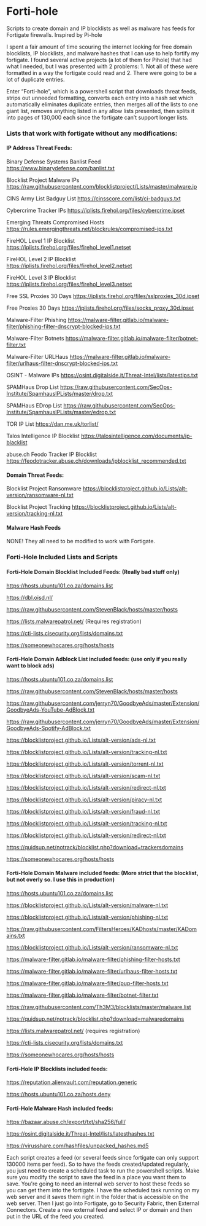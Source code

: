 # Forti-hole
Scripts to create domain and IP blocklists as well as malware has feeds for Fortigate firewalls. Inspired by Pi-hole

I spent a fair amount of time scouring the internet looking for free domain blocklists, IP blocklists, and malware hashes that I can use to help fortify my fortigate. I found several active projects (a lot of them for Pihole) that had what I needed, but I was presented with 2 problems: 1. Not all of these were formatted in a way the fortigate could read and 2. There were going to be a lot of duplicate entries.

Enter “Forti-hole”, which is a powershell script that downloads threat feeds, strips out unneeded formatting, converts each entry into a hash set which automatically eliminates duplicate entries, then merges all of the lists to one giant list, removes anything listed in any allow lists presented, then splits it into pages of 130,000 each since the fortigate can’t support longer lists.

### Lists that work with fortigate without any modifications:
#### IP Address Threat Feeds:
Binary Defense Systems Banlist Feed
https://www.binarydefense.com/banlist.txt

Blocklist Project Malware IPs
https://raw.githubusercontent.com/blocklistproject/Lists/master/malware.ip

CINS Army List Badguy List
https://cinsscore.com/list/ci-badguys.txt

Cybercrime Tracker IPs
https://iplists.firehol.org/files/cybercrime.ipset

Emerging Threats Compromised Hosts
https://rules.emergingthreats.net/blockrules/compromised-ips.txt

FireHOL Level 1 IP Blocklist
https://iplists.firehol.org/files/firehol_level1.netset

FireHOL Level 2 IP Blocklist
https://iplists.firehol.org/files/firehol_level2.netset

FireHOL Level 3 IP Blocklist
https://iplists.firehol.org/files/firehol_level3.netset

Free SSL Proxies 30 Days
https://iplists.firehol.org/files/sslproxies_30d.ipset

Free Proxies 30 Days
https://iplists.firehol.org/files/socks_proxy_30d.ipset

Malware-Filter Phishing
https://malware-filter.gitlab.io/malware-filter/phishing-filter-dnscrypt-blocked-ips.txt

Malware-Filter Botnets
https://malware-filter.gitlab.io/malware-filter/botnet-filter.txt

Malware-Filter URLHaus
https://malware-filter.gitlab.io/malware-filter/urlhaus-filter-dnscrypt-blocked-ips.txt

OSINT - Malware IPs
https://osint.digitalside.it/Threat-Intel/lists/latestips.txt

SPAMHaus Drop List
https://raw.githubusercontent.com/SecOps-Institute/SpamhausIPLists/master/drop.txt

SPAMHaus EDrop List
https://raw.githubusercontent.com/SecOps-Institute/SpamhausIPLists/master/edrop.txt

TOR IP List
https://dan.me.uk/torlist/

Talos Intelligence IP Blocklist
https://talosintelligence.com/documents/ip-blacklist

abuse.ch Feodo Tracker IP Blocklist
https://feodotracker.abuse.ch/downloads/ipblocklist_recommended.txt

#### Domain Threat Feeds:
Blocklist Project Ransomware
https://blocklistproject.github.io/Lists/alt-version/ransomware-nl.txt

Blocklist Project Tracking
https://blocklistproject.github.io/Lists/alt-version/tracking-nl.txt

#### Malware Hash Feeds
NONE! They all need to be modified to work with Fortigate.

### Forti-Hole Included Lists and Scripts

#### Forti-Hole Domain Blocklist Included Feeds: (Really bad stuff only)
https://hosts.ubuntu101.co.za/domains.list

https://dbl.oisd.nl/		

https://raw.githubusercontent.com/StevenBlack/hosts/master/hosts

https://lists.malwarepatrol.net/ (Requires registration)

https://cti-lists.cisecurity.org/lists/domains.txt

https://someonewhocares.org/hosts/hosts



#### Forti-Hole Domain Adblock List included feeds: (use only if you really want to block ads)

https://hosts.ubuntu101.co.za/domains.list

https://raw.githubusercontent.com/StevenBlack/hosts/master/hosts		

https://raw.githubusercontent.com/jerryn70/GoodbyeAds/master/Extension/GoodbyeAds-YouTube-AdBlock.txt

https://raw.githubusercontent.com/jerryn70/GoodbyeAds/master/Extension/GoodbyeAds-Spotify-AdBlock.txt

https://blocklistproject.github.io/Lists/alt-version/ads-nl.txt

https://blocklistproject.github.io/Lists/alt-version/tracking-nl.txt

https://blocklistproject.github.io/Lists/alt-version/torrent-nl.txt

https://blocklistproject.github.io/Lists/alt-version/scam-nl.txt

https://blocklistproject.github.io/Lists/alt-version/redirect-nl.txt

https://blocklistproject.github.io/Lists/alt-version/piracy-nl.txt

https://blocklistproject.github.io/Lists/alt-version/fraud-nl.txt

https://blocklistproject.github.io/Lists/alt-version/tracking-nl.txt

https://blocklistproject.github.io/Lists/alt-version/redirect-nl.txt

https://quidsup.net/notrack/blocklist.php?download=trackersdomains

https://someonewhocares.org/hosts/hosts



#### Forti-Hole Domain Malware included feeds: (More strict that the blocklist, but not overly so. I use this in production)

https://hosts.ubuntu101.co.za/domains.list

https://blocklistproject.github.io/Lists/alt-version/malware-nl.txt

https://blocklistproject.github.io/Lists/alt-version/phishing-nl.txt

https://raw.githubusercontent.com/FiltersHeroes/KADhosts/master/KADomains.txt

https://blocklistproject.github.io/Lists/alt-version/ransomware-nl.txt

https://malware-filter.gitlab.io/malware-filter/phishing-filter-hosts.txt

https://malware-filter.gitlab.io/malware-filter/urlhaus-filter-hosts.txt

https://malware-filter.gitlab.io/malware-filter/pup-filter-hosts.txt

https://malware-filter.gitlab.io/malware-filter/botnet-filter.txt

https://raw.githubusercontent.com/Th3M3/blocklists/master/malware.list

https://quidsup.net/notrack/blocklist.php?download=malwaredomains

https://lists.malwarepatrol.net/ (requires registration)

https://cti-lists.cisecurity.org/lists/domains.txt

https://someonewhocares.org/hosts/hosts


#### Forti-Hole IP Blocklists included feeds:

https://reputation.alienvault.com/reputation.generic

https://hosts.ubuntu101.co.za/hosts.deny



#### Forti-Hole Malware Hash included feeds:
https://bazaar.abuse.ch/export/txt/sha256/full/

https://osint.digitalside.it/Threat-Intel/lists/latesthashes.txt

https://virusshare.com/hashfiles/unpacked_hashes.md5

Each script creates a feed (or several feeds since fortigate can only support 130000 items per feed). So to have the feeds created/updated regularly, you just need to create a scheduled task to run the powershell scripts. Make sure you modify the script to save the feed in a place you want them to save. You're going to need an internal web server to host these feeds so you can get them into the fortigate. I have the scheduled task running on my web server and it saves them right in the folder that is accessible on the web server. Then I just go into Fortigate, go to Security Fabric, then External Connectors. Create a new external feed and select IP or domain and then put in the URL of the feed you created.
